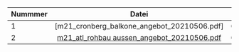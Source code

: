 | Nummmer | Datei                                      | Datum   |
| --------|:------------------------------------------:| -------:|
| 1       | [m21_cronberg_balkone_angebot_20210506.pdf]  | 6.5.2021|
| 2       | [m21_atl_rohbau aussen_angebot_20210506.pdf](https://github.com/Mozart21/Angebote/blob/main/m21_atl_rohbau%20aussen_angebot_20210506.pdf) | 6.5.2021|


